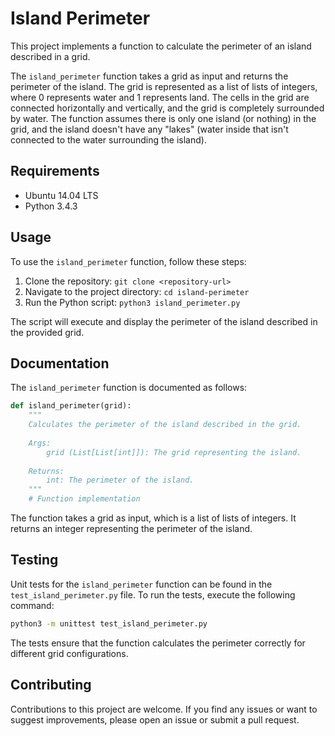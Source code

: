 # Island Perimeter

This project implements a function to calculate the perimeter of an island described in a grid.

The `island_perimeter` function takes a grid as input and returns the perimeter of the island. The grid is represented as a list of lists of integers, where 0 represents water and 1 represents land. The cells in the grid are connected horizontally and vertically, and the grid is completely surrounded by water. The function assumes there is only one island (or nothing) in the grid, and the island doesn't have any "lakes" (water inside that isn't connected to the water surrounding the island).

## Requirements

- Ubuntu 14.04 LTS
- Python 3.4.3

## Usage

To use the `island_perimeter` function, follow these steps:

1. Clone the repository: `git clone <repository-url>`
2. Navigate to the project directory: `cd island-perimeter`
3. Run the Python script: `python3 island_perimeter.py`

The script will execute and display the perimeter of the island described in the provided grid.

## Documentation

The `island_perimeter` function is documented as follows:

```python
def island_perimeter(grid):
    """
    Calculates the perimeter of the island described in the grid.
    
    Args:
        grid (List[List[int]]): The grid representing the island.
        
    Returns:
        int: The perimeter of the island.
    """
    # Function implementation
```

The function takes a grid as input, which is a list of lists of integers. It returns an integer representing the perimeter of the island.

## Testing

Unit tests for the `island_perimeter` function can be found in the `test_island_perimeter.py` file. To run the tests, execute the following command:

```bash
python3 -m unittest test_island_perimeter.py
```

The tests ensure that the function calculates the perimeter correctly for different grid configurations.

## Contributing

Contributions to this project are welcome. If you find any issues or want to suggest improvements, please open an issue or submit a pull request.
